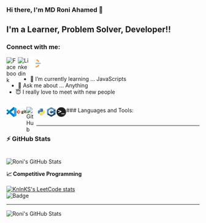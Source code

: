 <!--
**MdRoniAhamed/MdRoniAhamed** is a ✨ _special_ ✨ repository because its `README.md` (this file) appears on your GitHub profile.

Here are some ideas to get you started:
-->

### Hi there, I'm MD Roni Ahamed 👋

## I'm a Learner, Problem Solver, Developer!!
<!--
- 🥅 2022 Goals: To solve 1000+ problems and participate ICPC Dhaka Regional (Done both)
- 🥅 2020 Goals: To become codeforces pupil and solve 2000+ problems (Done both)
- 🥅 2021 Goals: To become codeforces specialist, learn web development and get a job (Done all)
- 🥅 2022 Goals: To crack tech giant (Microsoft cracked and recommended as Software Engineer)
- 🥅 2023 Goals: To bring love of my life home (Preparation going on...)
-->

### Connect with me:

[<img align="left"  width="30px" src="https://github.com/dmhendricks/signature-social-icons/blob/master/icons/round-flat-filled/35px/facebook.png" alt="Facebook"/>][facebook]

<a href="https://www.linkedin.com/in/md-roni-ahamed/">
    <img align="left"  width="32px" src="https://github.com/dmhendricks/signature-social-icons/blob/master/icons/round-flat-filled/35px/linkedin.png" alt="Linkedin"/>
<a href="https://leetcode.com/who-i-am/">
    <img align="left"  width="32px" src="https://github.com/MdRoniAhamed/logo/blob/main/LeetCode_logo_rvs.png" alt="LeetCode"/>
</a>
</p>
<br/>
<br/>


- 🌱 I’m currently learning ... JavaScripts<br/>
- 💬 Ask me about ... Anything <br/>
- 😇 I really love to meet with new people<br/>
 <br/>
### Languages and Tools:

<img align="left" alt="Visual Studio Code" width="26px" src="https://raw.githubusercontent.com/github/explore/80688e429a7d4ef2fca1e82350fe8e3517d3494d/topics/visual-studio-code/visual-studio-code.png" />
<img align="left" alt="Git" width="26px" src="https://raw.githubusercontent.com/github/explore/80688e429a7d4ef2fca1e82350fe8e3517d3494d/topics/git/git.png" />
<img align="left" alt="GitHub" width="26px" src="https://camo.githubusercontent.com/d20181791a7d3716b202e8c3549c20cd5d435bb6bbb2556fbcf99f7841f48d5e/68747470733a2f2f63646e2d69636f6e732d706e672e666c617469636f6e2e636f6d2f3531322f353936382f353936383836362e706e67" />
<img align="left" alt="Python" width="26px" src="https://raw.githubusercontent.com/github/explore/80688e429a7d4ef2fca1e82350fe8e3517d3494d/topics/python/python.png" />
<img align="left" alt="CPP" width="26px" src="https://raw.githubusercontent.com/github/explore/80688e429a7d4ef2fca1e82350fe8e3517d3494d/topics/cpp/cpp.png" />
<img align="left" alt="Terminal" width="26px" src="https://raw.githubusercontent.com/github/explore/80688e429a7d4ef2fca1e82350fe8e3517d3494d/topics/terminal/terminal.png" />


<br />
<br />

---
  ### :zap: GitHub Stats
  <br/>
  <img align="center" alt="Roni's GitHub Stats" src="https://github-readme-stats.vercel.app/api?username=MdRoniAhamed&show_icons=true&theme=tokyonight" />
<br />

<b>&#128200; Competitive Programming</b>
<br />
<br/>
[![KnlnKS's LeetCode stats](https://leetcode-stats-six.vercel.app/?username=who-i-am&theme=dark)](https://github.com/who-i-am/leetcode-stats)
<br/>
![Badge](https://cp-logo.vercel.app/leetcode/who-i-am)
<br/>

---
  
  <img align="center"  alt="Roni's GitHub Stats" src="https://github-readme-stats.vercel.app/api/top-langs/?username=MdRoniAhamed&show_icons=true" />


[facebook]: https://web.facebook.com/00roni/
